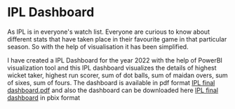 # IPL Dashboard
As IPL is in everyone's watch list. Everyone are curious to know about different stats that have taken place in their favourite game in that particular season. So with the help of visualisation it has been simplified. 

I have created a IPL Dashboard for the year 2022 with the help of PowerBI visualization tool and this IPL dashboard visualizes the details of highest wicket taker, highest run scorer, sum of dot balls, sum of maidan overs, sum of sixes, sum of fours. The dashboard is available in pdf format [IPL final dashboard.pdf](https://github.com/shridhar326/Power_BI_projects/blob/main/IPL%20Dashboard/IPL%20final%20dashboard.pdf) and also the dashboard can be downloaded here [IPL final dashboard](https://github.com/shridhar326/Power_BI_projects/blob/main/IPL%20Dashboard/IPL%20final%20dashboard.pbix) in pbix format


